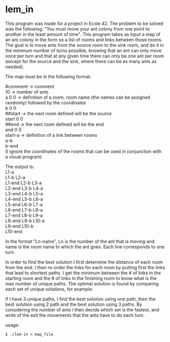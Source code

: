 # lem_in
This program was made for a project in Ecole 42. The problem to be solved was the following: 
"You must move your ant colony from one point to another in the least amount of time". 
This program takes as input a map of an ant colony in the form os a list of rooms and links between those rooms. 
The goal is to move ants from the source room to the sink room, and do it in the minimum number of turns possible, 
knowing that an ant can only move once per turn and that at any given time there can only be one ant per room 
(except for the source and the sink, where there can be as many ants as needed).

The map must be in the following format:

#comment   -> comment  
10          -> number of ants  
a 0 0       -> definition of a room, room name (the names can be assigned randomly) followed by the coordinates  
b 0 0  
##start     -> the next room defined will be the source  
start 0 0  
##end       -> the next room defined will be the end  
end 0 0  
start-a     -> definition of a link between rooms  
a-b  
b-end  
(I ignore the coordinates of the rooms that can be used in conjunction with a visual program)  

The output is:  
L1-a  
L1-b L2-a  
L1-end L2-b L3-a  
L2-end L3-b L4-a  
L3-end L4-b L5-a  
L4-end L5-b L6-a  
L5-end L6-b L7-a  
L6-end L7-b L8-a  
L7-end L8-b L9-a  
L8-end L9-b L10-a  
L9-end L10-b  
L10-end  

In the format "Ln-name", Ln is the number of the ant that is moving and name is the room name to which the ant goes.
Each line corresponds to one turn.  

In order to find the best solution I first determine the distance of each room from the end.
I then re-order the links for each room by putting first the links that lead to shortest paths.
I get the minimum between the # of links in the starting room and the # of links in the finishing room to know what is the max number of unique paths.
The optimal solution is found by comparing each set of unique solutions, for example:  

If I have 3 unique paths, I find the best solution using one path, then the best solution using 2 path and the best solution using 3 paths.
By considering the number of ants I then decide which set is the fastest, and  write of the exit the movements that the ants have to do each turn.  

usage:
```
$ ./lem-in < map_file
```
